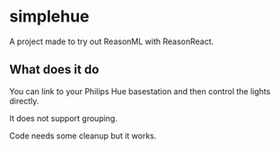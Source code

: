 # simplehue

A project made to try out ReasonML with ReasonReact.

## What does it do

You can link to your Philips Hue basestation and then control the lights directly.

It does not support grouping.

Code needs some cleanup but it works.
